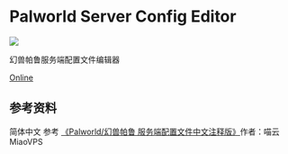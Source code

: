 # Palworld Server Config Editor
![](https://img.shields.io/github/license/liziyi0914/PalworldServerConfigEditor)

幻兽帕鲁服务端配置文件编辑器

[Online](https://liziyi0914.github.io/PalworldServerConfigEditor)

## 参考资料
简体中文 参考 [《Palworld/幻兽帕鲁 服务端配置文件中文注释版》](https://www.bilibili.com/read/cv29818410/)作者：喵云MiaoVPS
